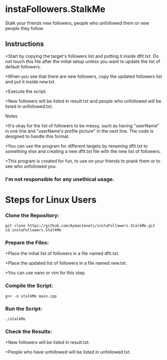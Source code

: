 # instaFollowers.StalkMe
Stalk your friends new followers, people who unfollowed them or new people they follow
<h2>Instructions</h2>

   +Start by copying the target's followers list and putting it inside dflt.txt. Do not touch this file after the initial setup unless you want to update the list of default followers.
   
   +When you see that there are new followers, copy the updated followers list and put it inside new.txt.
   
   +Execute the script.
   
   +New followers will be listed in result.txt and people who unfollowed will be listed in unfollowed.txt.
   

Notes

   +It's okay for the list of followers to be messy, such as having "userName" in one line and "userName's profile picture" in the next line. The code is designed to handle this format.
   
   +You can use the program for different targets by renaming dflt.txt to something else and creating a new dflt.txt file with the new list of followers.
   
   +This program is created for fun, to use on your friends to prank them or to see who unfollowed you. <h3>I'm not responsible for any unethical usage.</h3>


<h1> Steps for Linux Users</h1>

<h3>Clone the Repository:</h3>

```
git clone https://github.com/AymanJanati/instaFollowers.StalkMe.git
cd instaFollowers.StalkMe
```

<h3>Prepare the Files:</h3>

   +Place the initial list of followers in a file named dflt.txt.
   
   +Place the updated list of followers in a file named new.txt.
   
   +You can use nano or vim for this step.

<h3>Compile the Script:</h3>

```
g++ -o stalkMe main.cpp
```


<h3>Run the Script:</h3>

```
./stalkMe
```
<h3>Check the Results:</h3>

   +New followers will be listed in result.txt.
   
   +People who have unfollowed will be listed in unfollowed.txt.
